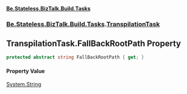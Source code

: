 #### [Be.Stateless.BizTalk.Build.Tasks](README.md 'README')
### [Be.Stateless.BizTalk.Build.Tasks](Be.Stateless.BizTalk.Build.Tasks.md 'Be.Stateless.BizTalk.Build.Tasks').[TranspilationTask](TranspilationTask.md 'Be.Stateless.BizTalk.Build.Tasks.TranspilationTask')

## TranspilationTask.FallBackRootPath Property

```csharp
protected abstract string FallBackRootPath { get; }
```

#### Property Value
[System.String](https://docs.microsoft.com/en-us/dotnet/api/System.String 'System.String')